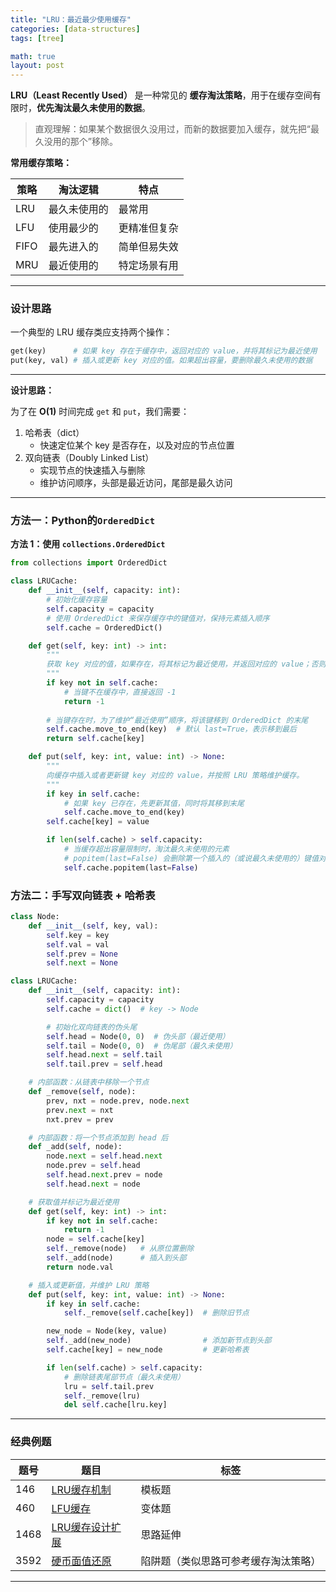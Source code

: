 ```yaml
---
title: "LRU：最近最少使用缓存"
categories: [data-structures]
tags: [tree]

math: true
layout: post
---
```


**LRU（Least Recently Used）** 是一种常见的 **缓存淘汰策略**，用于在缓存空间有限时，**优先淘汰最久未使用的数据**。

> 直观理解：如果某个数据很久没用过，而新的数据要加入缓存，就先把“最久没用的那个”移除。

**常用缓存策略：**

| 策略   | 淘汰逻辑   | 特点     |
| ---- | ------ | ------ |
| LRU  | 最久未使用的 | 最常用    |
| LFU  | 使用最少的  | 更精准但复杂 |
| FIFO | 最先进入的  | 简单但易失效 |
| MRU  | 最近使用的  | 特定场景有用 |

---

### 设计思路

一个典型的 LRU 缓存类应支持两个操作：
```python
get(key)      # 如果 key 存在于缓存中，返回对应的 value，并将其标记为最近使用
put(key, val) # 插入或更新 key 对应的值。如果超出容量，要删除最久未使用的数据
```

---

**设计思路：**

为了在 **O(1)** 时间完成 `get` 和 `put`，我们需要：
1. 哈希表（dict）
   * 快速定位某个 key 是否存在，以及对应的节点位置
2. 双向链表（Doubly Linked List）
   * 实现节点的快速插入与删除
   * 维护访问顺序，头部是最近访问，尾部是最久访问

---

### 方法一：Python的`OrderedDict`

**方法 1：使用 `collections.OrderedDict`**
```python
from collections import OrderedDict

class LRUCache:
    def __init__(self, capacity: int):
        # 初始化缓存容量
        self.capacity = capacity
        # 使用 OrderedDict 来保存缓存中的键值对，保持元素插入顺序
        self.cache = OrderedDict()

    def get(self, key: int) -> int:
        """
        获取 key 对应的值，如果存在，将其标记为最近使用，并返回对应的 value；否则返回 -1。
        """
        if key not in self.cache:
            # 当键不在缓存中，直接返回 -1
            return -1
        
        # 当键存在时，为了维护“最近使用”顺序，将该键移到 OrderedDict 的末尾
        self.cache.move_to_end(key)  # 默认 last=True，表示移到最后
        return self.cache[key]

    def put(self, key: int, value: int) -> None:
        """
        向缓存中插入或者更新键 key 对应的 value，并按照 LRU 策略维护缓存。
        """
        if key in self.cache:
            # 如果 key 已存在，先更新其值，同时将其移到末尾
            self.cache.move_to_end(key)
        self.cache[key] = value

        if len(self.cache) > self.capacity:
            # 当缓存超出容量限制时，淘汰最久未使用的元素
            # popitem(last=False) 会删除第一个插入的（或说最久未使用的）键值对
            self.cache.popitem(last=False)
```

### 方法二：手写双向链表 + 哈希表

```python
class Node:
    def __init__(self, key, val):
        self.key = key
        self.val = val
        self.prev = None
        self.next = None

class LRUCache:
    def __init__(self, capacity: int):
        self.capacity = capacity
        self.cache = dict()  # key -> Node

        # 初始化双向链表的伪头尾
        self.head = Node(0, 0)  # 伪头部（最近使用）
        self.tail = Node(0, 0)  # 伪尾部（最久未使用）
        self.head.next = self.tail
        self.tail.prev = self.head

    # 内部函数：从链表中移除一个节点
    def _remove(self, node):
        prev, nxt = node.prev, node.next
        prev.next = nxt
        nxt.prev = prev

    # 内部函数：将一个节点添加到 head 后
    def _add(self, node):
        node.next = self.head.next
        node.prev = self.head
        self.head.next.prev = node
        self.head.next = node

    # 获取值并标记为最近使用
    def get(self, key: int) -> int:
        if key not in self.cache:
            return -1
        node = self.cache[key]
        self._remove(node)   # 从原位置删除
        self._add(node)      # 插入到头部
        return node.val

    # 插入或更新值，并维护 LRU 策略
    def put(self, key: int, value: int) -> None:
        if key in self.cache:
            self._remove(self.cache[key])  # 删除旧节点

        new_node = Node(key, value)
        self._add(new_node)                # 添加新节点到头部
        self.cache[key] = new_node         # 更新哈希表

        if len(self.cache) > self.capacity:
            # 删除链表尾部节点（最久未使用）
            lru = self.tail.prev
            self._remove(lru)
            del self.cache[lru.key]
```

---

### 经典例题

| 题号   | 题目                                                                      | 标签                 |
| ---- | ----------------------------------------------------------------------- | ------------------ |
| 146  | [LRU缓存机制](https://leetcode.cn/problems/lru-cache/)                      | 模板题                |
| 460  | [LFU缓存](https://leetcode.cn/problems/lfu-cache/)                        | 变体题                |
| 1468 | [LRU缓存设计扩展](https://leetcode.cn/problems/put-boxes-in-the-warehouse-i/) | 思路延伸               |
| 3592 | [硬币面值还原](https://leetcode.cn/problems/inverse-coin-change/)             | 陷阱题（类似思路可参考缓存淘汰策略） |

---
